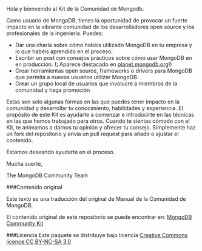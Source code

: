 Hola y bienvenido al Kit de la Comunidad de Mongodb.

Como usuario de MongoDB, tienes la oportunidad de provocar un fuerte impacto en la vibrante comunidad
de los desarrolladores open source y los profesionales de la ingeniería. Puedes:

* Dar una charla sobre cómo habéis utilizado MongoDB en tu empresa y lo que habéis aprendido en el proceso.
* Escribir un post con consejos prácticos sobre cómo usar MongoDB en en producción. (¡ Aparece destacado en [planet.mongodb.org](http://planet.mongodb.org)!)
* Crear herramientas open source, frameworks o drivers para MongoDB que permita a nuevos usuarios utilizar MongoDB.
* Crear un grupo local de usuarios que involucre a miembros de la comunidad y haga promoción

Estas son solo algunas formas en las que puedes tener impacto en la comunidad y desarrollar tu conocimiento, habilidades y experiencia.
El propósito de este Kit es ayudarte a comenzar e introducirte en las técnicas en las que hemos trabajado para otros.
Cuando te sientas cómodo con el Kit, te animamos a darnos tu opinión y ofrecer tu consejo. Simplemente haz un 
fork del repositorio y envía un pull request para añadir o ajustar el contenido.

Estamos deseando ayudarte en el proceso.

Mucha suerte, 

The MongoDB Community Team

###Contenido original

Este texto es una traducción del original de Manual de la Comunidad de MongoDB.

El contenido original de este repositorio se puede encontrar en:
[MongoDB Community Kit](https://github.com/FrancescaK/MongoDB_Community_Kit)

###Licencia
Este paquete se distribuye bajo licencia [Creative Commons licence CC BY-NC-SA 3.0](http://creativecommons.org/licenses/by-nc-sa/3.0/)
